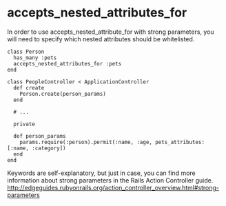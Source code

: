 # accepts_nested_attributes_for

In order to use accepts_nested_attribute_for with strong parameters, you will need to specify which nested attributes should be whitelisted.

```
class Person
  has_many :pets
  accepts_nested_attributes_for :pets
end

class PeopleController < ApplicationController
  def create
    Person.create(person_params)
  end

  # ...

  private

  def person_params
    params.require(:person).permit(:name, :age, pets_attributes: [:name, :category])
  end
end
```

Keywords are self-explanatory, but just in case, you can find more information about strong parameters in the Rails Action Controller guide. http://edgeguides.rubyonrails.org/action_controller_overview.html#strong-parameters
